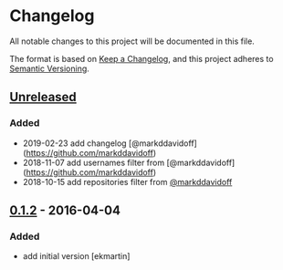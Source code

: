 
# Changelog
All notable changes to this project will be documented in this file.

The format is based on [Keep a Changelog](https://keepachangelog.com/en/1.0.0/),
and this project adheres to [Semantic Versioning](https://semver.org/spec/v2.0.0.html).

## [Unreleased]
### Added
- 2019-02-23 add changelog [@markddavidoff] (https://github.com/markddavidoff)
- 2018-11-07 add usernames filter from [@markddavidoff] (https://github.com/markddavidoff)
- 2018-10-15 add repositories filter from [@markddavidoff](https://github.com/markddavidoff)

## [0.1.2] - 2016-04-04
### Added
- add initial version [ekmartin]

[Unreleased]: https://github.com/ekmartin/slack-pull-reminder/compare/v1.0.0...HEAD
[0.1.2]: https://github.com/ekmartin/slack-pull-reminder/compare/7860f4019c7e3c97cda1b87938e550790a611056...v0.1.2

